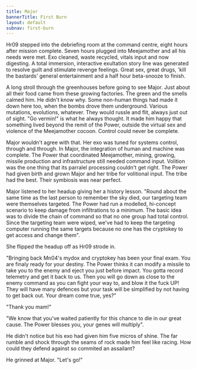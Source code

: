```yaml
---
title: Major
bannerTitle: First Burn
layout: default
subnav: first-burn
---
```


Hr09 stepped into the debriefing room at the command centre, eight hours after
mission complete. Seven hours plugged into Meejamother and all his needs were
met. Exo cleaned, waste recycled, vitals input and now digesting. A total
immersion, interactive exultation story line was generated to resolve guilt and
stimulate revenge feelings. Great sex, great drugs, 'kill the bastards' general
entertainment and a half hour beta-snooze to finish.

A long stroll through the greenhouses before going to see Major. Just about all
their food came from these growing factories. The green and the smells calmed
him. He didn't know why. Some non-human things had made it down here too, when
the bombs drove them underground. Various mutations, evolutions, whatever. They
would russle and flit, always just out of sight. "Go vermin!" is what he always
thought. It made him happy that something lived beyond the remit of the Power,
outside the virtual sex and violence of the Meejamother cocoon. Control could
never be complete.

Major wouldn't agree with that. Her exo was tuned for systems control, through
and through. In Major, the integration of human and machine was complete. The
Power that coordinated Meejamother, mining, growing, missile production and
infrastructure still needed command input. Volition was the one thing that its
parralel processing couldn't get right. The Power had given birth and grown
Major and her tribe for volitional input. The tribe had the best. Their
symbiosis was near perfect.

Major listened to her headup giving her a history lesson. "Round about the same
time as the last person to remember the sky died, our targeting team were
themselves targeted. The Power had run a modelled, hi-concept scenario to keep
damage from infiltrations to a minimum. The basic idea was to divide the chain
of command so that no one group had total control. Since the targeting team
were wiped, we've had to keep the targeting computer running the same targets
because no one has the cryptokey to get access and change them".

She flipped the headup off as Hr09 strode in. 

"Bringing back Mn04's mydox and cryptokey has been your final exam. You are
finaly ready for your destiny. The Power thinks it can modify a missile to take
you to the enemy and eject you just before impact. You gotta record telemetry
and get it back to us. Then you will go down as close to the enemy command as you
can fight your way to, and blow it the fuck UP! They will have many defences but
your task will be simplified by not having to get back out. Your dream come
true, yes?"

"Thank you mam!"

"We know that you've waited patiently for this chance to die in our great
cause. The Power blesses you, your genes will multiply".

He didn't notice but his exo had given him five micros of shine. The far rumble
and shock through the seams of rock made him feel like racing. How could they
defend against so commited an assailant?

He grinned at Major. "Let's go!"

